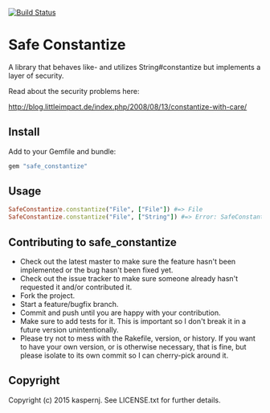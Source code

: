[![Build Status](https://img.shields.io/shippable/5617b5e11895ca44741beb2e.svg)](https://app.shippable.com/projects/5617b5e11895ca44741beb2e/builds/latest)

# Safe Constantize

A library that behaves like- and utilizes String#constantize but implements a layer of security.

Read about the security problems here:

http://blog.littleimpact.de/index.php/2008/08/13/constantize-with-care/

## Install

Add to your Gemfile and bundle:

```ruby
gem "safe_constantize"
```

## Usage

```ruby
SafeConstantize.constantize("File", ["File"]) #=> File
SafeConstantize.constantize("File", ["String"]) #=> Error: SafeConstantize::IllegalClassToConstantize
```

## Contributing to safe_constantize

* Check out the latest master to make sure the feature hasn't been implemented or the bug hasn't been fixed yet.
* Check out the issue tracker to make sure someone already hasn't requested it and/or contributed it.
* Fork the project.
* Start a feature/bugfix branch.
* Commit and push until you are happy with your contribution.
* Make sure to add tests for it. This is important so I don't break it in a future version unintentionally.
* Please try not to mess with the Rakefile, version, or history. If you want to have your own version, or is otherwise necessary, that is fine, but please isolate to its own commit so I can cherry-pick around it.

## Copyright

Copyright (c) 2015 kaspernj. See LICENSE.txt for
further details.

